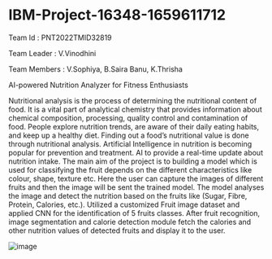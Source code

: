 # IBM-Project-16348-1659611712
Team Id : PNT2022TMID32819

Team Leader : V.Vinodhini

Team Members : V.Sophiya,  B.Saira Banu,  K.Thrisha
               
              
               
AI-powered Nutrition Analyzer for Fitness Enthusiasts

Nutritional analysis is the process of determining the nutritional content of food. It is a vital part of analytical chemistry that provides information about chemical composition, processing, quality control and contamination of food. People explore nutrition trends, are aware of their daily eating habits, and keep up a healthy diet. Finding out a food’s nutritional value is done through nutritional analysis.
        Artificial Intelligence in nutrition is becoming popular for prevention and treatment. AI to provide a real-time update about nutrition intake. The main aim of the project is to building a model which is used for classifying the fruit depends on the different characteristics like colour, shape, texture etc. Here the user can capture the images of different fruits and then the image will be sent the trained model. The model analyses the image and detect the nutrition based on the fruits like (Sugar, Fibre, Protein, Calories, etc.). Utilized a customized Fruit image dataset and applied CNN for the identification of 5 fruits classes. After fruit recognition, image segmentation and calorie detection module fetch the calories and other nutrition values of detected fruits and display it to the user.

![image](https://user-images.githubusercontent.com/113235781/202970117-4b8ba2f7-3c3f-44f0-a807-52dd992de4f6.png)

